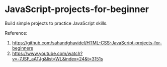 # JavaScript-projects-for-beginner
Build simple projects to practice JavaScript skills.

Reference:
1. https://github.com/sahandghavidel/HTML-CSS-JavaScript-projects-for-beginners
2. https://www.youtube.com/watch?v=-7JSF_aATJg&list=WL&index=24&t=3151s
